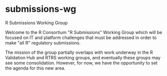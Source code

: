 # submissions-wg
R Submissions Working Group

Welcome to the R Consortium "R Submissions" Working Group which will be focused on IT and platform challenges that must be addressed in order to make "all R" regulatory submissions. 

The mission of the group partially overlaps with work underway in the 
R Validation Hub and RTRS working groups, and eventually these groups may see some consolidation. However, for now, we have the opportunity to set the agenda for this new area.

